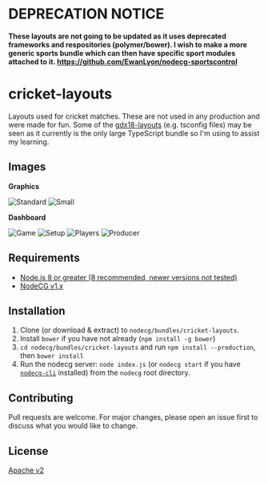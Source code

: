 # DEPRECATION NOTICE

**These layouts are not going to be updated as it uses deprecated frameworks and respositories (polymer/bower). I wish to make a more generic sports bundle which can then have specific sport modules attached to it. https://github.com/EwanLyon/nodecg-sportscontrol**

# cricket-layouts

Layouts used for cricket matches. These are not used in any production and were made for fun. Some of the [gdx18-layouts](https://github.com/gamesdonequick/gdqx18-layouts) (e.g. tsconfig files) may be seen as it currently is the only large TypeScript bundle so I'm using to assist my learning.

## Images
**Graphics**

![Standard](https://raw.githubusercontent.com/EwanLyon/cricket-layouts/master/img/graphics/standard.jpg)
![Small](https://raw.githubusercontent.com/EwanLyon/cricket-layouts/master/img/graphics/small.jpg)

**Dashboard**

![Game](https://raw.githubusercontent.com/EwanLyon/cricket-layouts/master/img/dashboard/game.jpg)
![Setup](https://raw.githubusercontent.com/EwanLyon/cricket-layouts/master/img/dashboard/setup.jpg)
![Players](https://raw.githubusercontent.com/EwanLyon/cricket-layouts/master/img/dashboard/players.jpg)
![Producer](https://raw.githubusercontent.com/EwanLyon/cricket-layouts/master/img/dashboard/producer.jpg)

## Requirements
- [Node.js 8 or greater (8 recommended, newer versions not tested)](https://nodejs.org/)
- [NodeCG v1.x](https://github.com/nodecg/nodecg/releases)

## Installation
1. Clone (or download & extract) to `nodecg/bundles/cricket-layouts`.
2. Install `bower` if you have not already (`npm install -g bower`)
3. `cd nodecg/bundles/cricket-layouts` and run `npm install --production`, then `bower install`
4. Run the nodecg server: `node index.js` (or `nodecg start` if you have [`nodecg-cli`](https://github.com/nodecg/nodecg-cli) installed) from the `nodecg` root directory.

## Contributing
Pull requests are welcome. For major changes, please open an issue first to discuss what you would like to change.

## License
[Apache v2](https://choosealicense.com/licenses/apache-2.0/)
